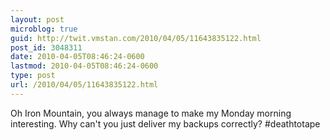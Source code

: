 ```yaml
---
layout: post
microblog: true
guid: http://twit.vmstan.com/2010/04/05/11643835122.html
post_id: 3048311
date: 2010-04-05T08:46:24-0600
lastmod: 2010-04-05T08:46:24-0600
type: post
url: /2010/04/05/11643835122.html
---
```

Oh Iron Mountain, you always manage to make my Monday morning interesting. Why can't you just deliver my backups correctly? #deathtotape
